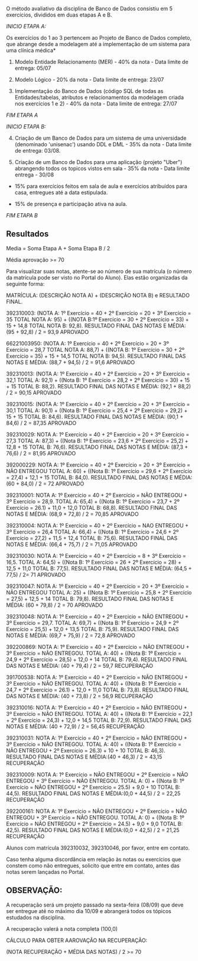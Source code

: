 

O método avaliativo da disciplina de Banco de Dados consistiu em 5 exercícios, divididos em duas etapas A e B.

*INICIO ETAPA A:*

Os exercícios do 1 ao 3 pertencem ao Projeto de Banco de Dados completo, que abrange desde a modelagem até a implementação de um sistema para uma clínica médica*

1) Modelo Entidade Relacionamento (MER) - 40% da nota - Data limite de entrega: 05/07 

2) Modelo Lógico - 20% da nota - Data limite de entrega: 23/07 

3) Implementação do Banco de Dados (código SQL de todas as Entidades/tabelas, atributos e relacionamentos da modelagem criada nos exercícios 1 e 2) - 40% da nota - Data limite de entrega: 27/07

*FIM ETAPA A*


*INICIO ETAPA B:*


4) Criação de um Banco de Dados para um sistema de uma universidade (denominado 'unisenac') usando DDL e DML - 35% da nota - Data limite de entrega: 03/08.

5) Criação de um Banco de Dados para uma aplicação (projeto "Uber") abrangendo todos os topicos vistos em sala - 35% da nota - Data limite entrega - 30/08

+ 15% para exercícios feitos em sala de aula e exercícios atribuídos para casa, entregues até a data estipulada.

+ 15% de presença e participação ativa na aula.



*FIM ETAPA B* 

Resultados 
-

Media = Soma Etapa A + Soma Etapa B / 2

Média aprovação >= 70

Para visualizar suas notas, atente-se ao número de sua matrícula (o número da matrícula pode ser visto no Portal do Aluno). Elas estão organizadas da seguinte forma:

MATRÍCULA: (DESCRIÇÃO NOTA A) + (DESCRIÇÃO NOTA B) e RESULTADO FINAL.

392310003: (NOTA A: 1º Exercício = 40 + 2º Exercício = 20 + 3º Exercício = 35 TOTAL NOTA A: 95) + ((NOTA B:1º Exercício = 30 + 2º Exercício = 33) + 15 + 14,8 TOTAL NOTA B: 92,8). RESULTADO FINAL DAS NOTAS E MÉDIA: (95 + 92,8) / 2 = 93,9 APROVADO

66221003950: (NOTA A: 1º Exercício = 40 + 2º Exercício = 20 + 3º Exercício = 28,7 TOTAL NOTA A: 88,7) + ((NOTA B: 1º Exercício = 30 + 2º Exercício = 35) + 15 + 14,5  TOTAL NOTA B: 94,5). RESULTADO FINAL DAS NOTAS E MÉDIA: (88,7 + 94,5) / 2 = 91,6 APROVADO

392310013:  (NOTA A: 1º Exercício = 40 + 2º Exercício = 20 + 3º Exercício = 32,1 TOTAL A: 92,1) + ((Nota B: 1º Exercício = 28,2 + 2º Exercício = 30) + 15 + 15 TOTAL B: 88,2). RESULTADO FINAL DAS NOTAS E MÉDIA: (92,1 + 88,2) / 2 = 90,15 APROVADO

392310015: (NOTA A: 1º Exercício = 40 + 2º Exercício = 20 + 3º Exercício = 30,1 TOTAL A: 90,1) + ((Nota B: 1º Exercício = 25,4 + 2º Exercício = 29,2) + 15 + 15 TOTAL B: 84,6). RESULTADO FINAL DAS NOTAS E MÉDIA: (90,1 + 84,6) / 2 = 87,35 APROVADO

392310029: NOTA A: 1º Exercício = 40 + 2º Exercício = 20 + 3º Exercício = 27,3 TOTAL A: 87,3) + ((Nota B: 1º Exercício = 23,6 + 2º Exercício = 25,2) + 12,8 + 15 TOTAL B: 76,6). RESULTADO FINAL DAS NOTAS E MÉDIA: (87,3 + 76,6) / 2 = 81,95 APROVADO

392000229: NOTA A: 1º Exercício = 40 + 2º Exercício = 20 + 3º Exercício = NÃO ENTREGOU TOTAL A: 60) + ((Nota B: 1º Exercício = 29,6 + 2º Exercício = 27,4) + 12,1 + 15 TOTAL B: 84,0). RESULTADO FINAL DAS NOTAS E MÉDIA: (60 + 84,0) / 2 = 72 APROVADO

392310001: NOTA A: 1º Exercício = 40 + 2º Exercício = NÃO ENTREGOU + 3º Exercício = 28,9. TOTAL A: 65,4) + ((Nota B: 1º Exercício = 23,7 + 2º Exercício = 26.1) + 11,0 + 12,0 TOTAL B: 68,8). RESULTADO FINAL DAS NOTAS E MÉDIA: (68,9 + 72,8) / 2 = 70,85 APROVADO

392310004: NOTA A: 1º Exercício = 40 + 2º Exercício = NAO ENTREGOU + 3º Exercício = 26,4 TOTAL A: 66,4) + ((Nota B: 1º Exercício = 24,6 + 2º Exercício = 27,2) + 11,5 + 12,4 TOTAL B: 75,6). RESULTADO FINAL DAS NOTAS E MÉDIA: (66,4 + 75,7) / 2 = 71,05 APROVADO

392310030: NOTA A: 1º Exercício = 40 + 2º Exercício = 8 + 3º Exercício = 16,5. TOTAL A: 64,5) + ((Nota B: 1º Exercício = 26 + 2º Exercício = 28) + 12,5 + 11,0 TOTAL B: 77,5). RESULTADO FINAL DAS NOTAS E MÉDIA: (64,5 + 77,5) / 2= 71 APROVADO

392310047: NOTA A: 1º Exercício = 40 + 2º Exercício = 20 + 3º Exercício = NÃO ENTREGOU TOTAL A: 25) + ((Nota B: 1º Exercício = 25,8 + 2º Exercício = 27,5) + 12,5 + 14 TOTAL B: 79,8). RESULTADO FINAL DAS NOTAS E MÉDIA: (60 + 79,8) / 2 = 70 APROVADO

392310048: NOTA A: 1º Exercício = 40 + 2º Exercício = NÃO ENTREGOU + 3º Exercício = 29,7. TOTAL A: 69,7) + ((Nota B: 1º Exercício = 24,9 + 2º Exercício = 25,5) + 12,0 + 13,5 TOTAL B: 75,9). RESULTADO FINAL DAS NOTAS E MÉDIA: (69,7 + 75,9) / 2 = 72,8 APROVADO

392200869: NOTA A: 1º Exercício = 40 + 2º Exercício = NÃO ENTREGOU + 3º Exercício = NÃO ENTREGOU. TOTAL A: 40) + ((Nota B: 1º Exercício = 24,9 + 2º Exercício = 28,5) + 12,0 + 14 TOTAL B: 79,4). RESULTADO FINAL DAS NOTAS E MÉDIA: (40 + 79,4) / 2 = 59,7 RECUPERAÇÃO

391700538: NOTA A: 1º Exercício = 40 + 2º Exercício = NÃO ENTREGOU + 3º Exercício = NÃO ENTREGOU. TOTAL A: 40) + ((Nota B: 1º Exercício = 24,7 + 2º Exercício = 26.1) + 12,0 + 11,0 TOTAL B: 73,8). RESULTADO FINAL DAS NOTAS E MÉDIA: (40 + 73,8) / 2 = 56,9 RECUPERAÇÃO

392310016: NOTA A: 1º Exercício = 40 + 2º Exercício = NÃO ENTREGOU + 3º Exercício = NÃO ENTREGOU. TOTAL A: 40) + ((Nota B: 1º Exercício = 22,1 + 2º Exercício = 24,3) + 12,0 + 14,5 TOTAL B: 72,9). RESULTADO FINAL DAS NOTAS E MÉDIA: (40 + 72,9) / 2 = 56,45 RECUPERAÇÃO


392310031: NOTA A: 1º Exercício = 40 + 2º Exercício = NÃO ENTREGOU + 3º Exercício = NÃO ENTREGOU. TOTAL A: 40) + ((Nota B: 1º Exercício = NÃO ENTREGOU + 2º Exercício = 26.3) + 10 + 10 TOTAL B: 46,3). RESULTADO FINAL DAS NOTAS E MÉDIA:(40 + 46,3) / 2 = 43,15 RECUPERAÇÃO


392310009:  NOTA A: 1º Exercício = NÃO ENTREGOU + 2º Exercício = NÃO ENTREGOU + 3º Exercício = NÃO ENTREGOU. TOTAL A: 0) + ((Nota B: 1º Exercício = NÃO ENTREGOU + 2º Exercício = 25.5) + 9,0 + 10 TOTAL B: 44,5). RESULTADO FINAL DAS NOTAS E MÉDIA:(0,0 + 44,5) / 2 = 22,25 RECUPERAÇÃO


392200161: NOTA A: 1º Exercício = NÃO ENTREGOU + 2º Exercício = NÃO ENTREGOU + 3º Exercício = NÃO ENTREGOU. TOTAL A: 0) + ((Nota B: 1º Exercício = NÃO ENTREGOU + 2º Exercício = 24.5) + 9,0 + 9,0 TOTAL B: 42,5). RESULTADO FINAL DAS NOTAS E MÉDIA:(0,0 + 42,5) / 2 = 21,25 RECUPERAÇÃO


Alunos com matrícula 392310032, 392310046, por favor, entre em contato.

Caso tenha alguma discordância em relação às notas ou exercícios que constem como não entregues, solicito que entre em contato, antes das notas serem lançadas no Portal.

OBSERVAÇÃO:
-
A recuperação será um projeto passado na sexta-feira (08/09) que deve ser entregue até no máximo dia 10/09 e abrangerá todos os tópicos estudados na disciplina.

A recuperação valerá a nota completa (100,0)

CÁLCULO PARA OBTER AAROVAÇÃO NA RECUPERAÇÃO:

(NOTA RECUPERAÇÃO + MÉDIA DAS NOTAS) / 2 >= 70




